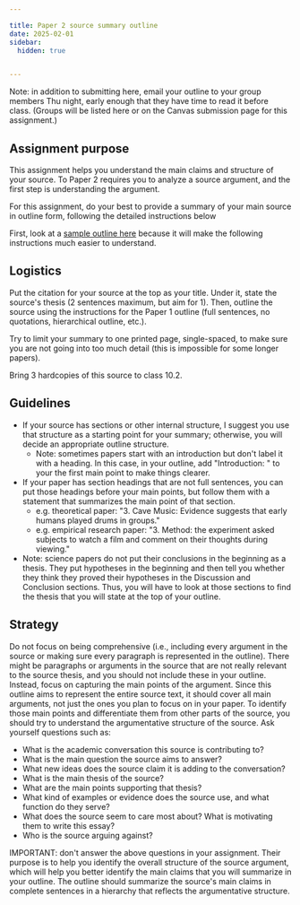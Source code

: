 ```yaml
---

title: Paper 2 source summary outline
date: 2025-02-01
sidebar:
  hidden: true


---
```


Note: in addition to submitting here, email your outline to your group members Thu night, early enough that they have time to read it before class. (Groups will be listed here or on the Canvas submission page for this assignment.)

## Assignment purpose

This assignment helps you understand the main claims and structure of your source. To Paper 2 requires you to analyze a source argument, and the first step is understanding the argument.

For this assignment, do your best to provide a summary of your main source in outline form, following the detailed instructions below

First, look at a [sample outline here](https://canvas.nus.edu.sg/users/90279/files/3878218/download?verifier=xTVJPZcQmMOFBnsfaQ67UmlpkJEEP0FrANrDqjkm&download_frd=1) because it will make the following instructions much easier to understand.

## Logistics

Put the citation for your source at the top as your title. Under it, state the source's thesis (2 sentences maximum, but aim for 1). Then, outline the source using the instructions for the Paper 1 outline (full sentences, no quotations, hierarchical outline, etc.).

Try to limit your summary to one printed page, single-spaced,  to make sure you are not going into too much detail (this is impossible for some longer papers).

Bring 3 hardcopies of this source to class 10.2.

## Guidelines

- If your source has sections or other internal structure, I suggest you use that structure as a starting point for your summary; otherwise, you will decide an appropriate outline structure.
	- Note: sometimes papers start with an introduction but don't label it with a heading. In this case, in your outline, add "Introduction: " to your the first main point to make things clearer.
- If your paper has section headings that are not full sentences, you can put those headings before your main points, but follow them with a statement that summarizes the main point of that section.
	- e.g. theoretical paper: "3. Cave Music: Evidence suggests that early humans played drums in groups."
	- e.g. empirical research paper: "3. Method: the experiment asked subjects to watch a film and comment on their thoughts during viewing."
- Note: science papers do not put their conclusions in the beginning as a thesis. They put hypotheses in the beginning and then tell you whether they think they proved their hypotheses in the Discussion and Conclusion sections. Thus, you will have to look at those sections to find the thesis that you will state at the top of your outline.

## Strategy

Do not focus on being comprehensive (i.e., including every argument in the source or making sure every paragraph is represented in the outline). There might be paragraphs or arguments in the source that are not really relevant to the source thesis, and you should not include these in your outline. Instead, focus on capturing the main points of the argument. Since this outline aims to represent the entire source text, it should cover all main arguments, not just the ones you plan to focus on in your paper. To identify those main points and differentiate them from other parts of the source, you should try to understand the argumentative structure of the source. Ask yourself questions such as:

- What is the academic conversation this source is contributing to?
- What is the main question the source aims to answer?
- What new ideas does the source claim it is adding to the conversation?
- What is the main thesis of the source?
- What are the main points supporting that thesis?
- What kind of examples or evidence does the source use, and what function do they serve?
- What does the source seem to care most about? What is motivating them to write this essay?
- Who is the source arguing against?

IMPORTANT: don't answer the above questions in your assignment. Their purpose is to help you identify the overall structure of the source argument, which will help you better identify the main claims that you will summarize in your outline. The outline should summarize the source's main claims in complete sentences in a hierarchy that reflects the argumentative structure.
